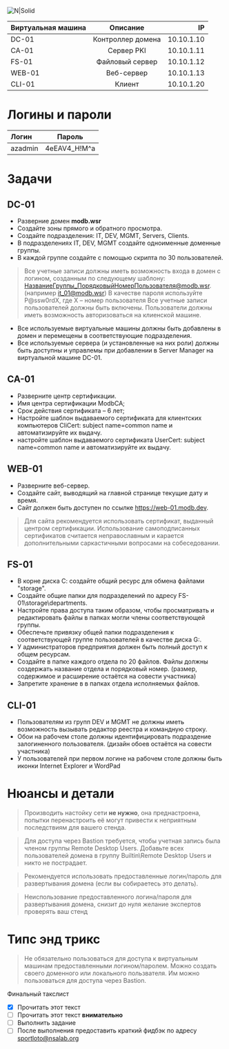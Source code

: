 ![N|Solid](http://img-prod-cms-rt-microsoft-com.akamaized.net/cms/api/am/imageFileData/RE2qVsJ?ver=3f74)

| Виртуальная машина| Описание | IP   |
| :---   |   :----:            | ---: |
| DC-01  |Контроллер домена    |10.10.1.10|
| CA-01  |Сервер PKI           |10.10.1.11|
| FS-01  |Файловый сервер      |10.10.1.12|
| WEB-01 |Веб-сервер           |10.10.1.13|
|CLI-01  |Клиент               |10.10.1.20| 

# Логины и пароли
 | Логин  | Пароль     |
 | :---   |   :----:   |
 |azadmin |4eEAV4_H!M^a|
 
# Задачи

## DC-01
- Разверние домен **modb.wsr**
- Создайте зоны прямого и обратного просмотра.
- Создайте подразделения: IT, DEV, MGMT, Servers, Clients.
- В подразделениях IT, DEV, MGMT создайте одноименные доменные группы.
- В каждой группе создайте с помощью скрипта по 30 пользователей.
>Все учетные записи должны иметь возможность входа в домен с логином, созданным по следующему шаблону: 
>НазваниеГруппы_ПорядковыйНомерПользователя@modb.wsr. (например it_01@modb.wsr)
>В качестве пароля используйте P@ssw0rdX, где X – номер пользователя 
>Все учетные записи пользователей должны быть включены.
>Пользователи должны иметь возможность авторизоваться на клиенской машине.
- Все используемые виртуальные машины должны быть добавлены в домен и перемещены в соответствующие подразделения.
- Все используемые сервера (и установленные на них роли) должны быть доступны и управлемы при добавлении в Server Manager на виртуальной машине DC-01. 



## CA-01
  
- Разверните центр сертификации.
- Имя центра сертификации ModbCA;
- Срок действия сертификата – 6 лет;
- Настройте шаблон выдаваемого сертификата для клиентских компьютеров CliCert: subject name=common name и автоматизируйте их выдачу.
- настройте шаблон выдаваемого сертификата UserCert: subject name=common name и автоматизируйте их выдачу.

## WEB-01

- Разверните веб-сервер.
- Создайте сайт, выводящий на главной странице текущие дату и время.
- Сайт должен быть доступен по ссылке https://web-01.modb.dev.
>Для сайта рекомендуется использовать сертификат, выданный центром сертификации.
>Использование самоподписанных сертификатов считается неправославным и карается 
>дополнительными саркастичными вопросами на собеседовании.

## FS-01
- В корне диска С: создайте общий ресурс для обмена файлами "storage".
- Создайте общие папки для подразделений по адресу FS-01\storage\departments. 
- Настройте права доступа таким образом, чтобы просматривать и редактировать файлы в папках могли члены соответствующей группы.
- Обеспечьте привязку общей папки подразделения к соответствующей группе пользователей в качестве диска G:.
- У администраторов предприятия должен быть полный доступ к общем ресурсам.
- Создайте в папке каждого отдела по 20  файлов. Файлы должны создержать название отдела и порядковый номер. (размер, содержимое и расширение остаётся на совести участника)
- Запретите хранение в в папках отдела исполняемых файлов.

## CLI-01
- Пользователям из групп DEV и MGMT не должны иметь возможность вызывать редактор реестра и командную строку.
- Обои на рабочем столе должны идентифицировать подраздение залогиненного пользователя. (дизайн обоев остаётся на совести участника)
- У пользователей при первом логине на рабочем столе должны быть иконки Internet Explorer и WordPad
 
# Нюансы и детали
>Производить настойку сети **не нужно**, она преднастроена, 
>попытки перенастроить её могут привести к неприятным последствиям для вашего стенда.

>Для доступа через Bastion требуется, чтобы учетная запись была членом группы Remote Desktop Users.
>Добавьте всех пользователей домена в группу Builtin\Remote Desktop Users и никто не пострадает.

>Рекомендуется использовать предоставленные логин/пароль для
>развертывания домена (если вы собираетесь это делать).

>Неиспользование предоставленного логина/пароля для развертывания
>домена, снизит до нуля желание экспертов проверять ваш стенд

# Типс энд трикс
>Не обязательно пользоваться для доступа к виртуальным машинам 
>предоставленными логином/паролем.
>Можно создать своего доменного или локального пользвателя.
>Им можно пользоваться для доступа через Bastion.

Финальный такслист
- [x] Прочитать этот текст
- [ ] Прочитать этот текст **внимательно**
- [ ] Выполнить задание
- [ ] После выполнения предоставить краткий фидбэк по адресу <sportloto@nsalab.org>
